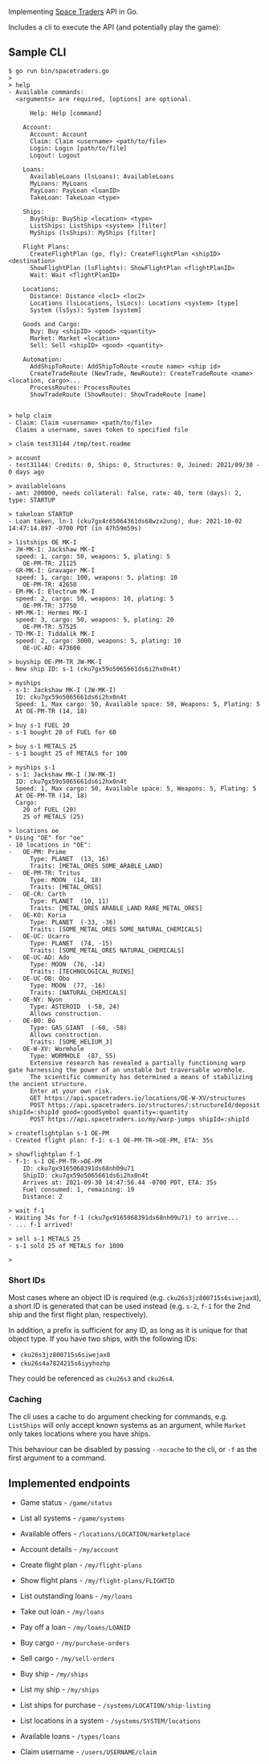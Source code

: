 Implementing [Space Traders](https://spacetraders.io) API in Go.

Includes a cli to execute the API (and potentially play the game):

## Sample CLI

```
$ go run bin/spacetraders.go
> 
> help
- Available commands:
  <arguments> are required, [options] are optional.
  
      Help: Help [command]
  
    Account:
      Account: Account
      Claim: Claim <username> <path/to/file>
      Login: Login [path/to/file]
      Logout: Logout
  
    Loans:
      AvailableLoans (lsLoans): AvailableLoans
      MyLoans: MyLoans
      PayLoan: PayLoan <loanID>
      TakeLoan: TakeLoan <type>
  
    Ships:
      BuyShip: BuyShip <location> <type>
      ListShips: ListShips <system> [filter]
      MyShips (lsShips): MyShips [filter]
  
    Flight Plans:
      CreateFlightPlan (go, fly): CreateFlightPlan <shipID> <destination>
      ShowFlightPlan (lsFlights): ShowFlightPlan <flightPlanID>
      Wait: Wait <flightPlanID>
  
    Locations:
      Distance: Distance <loc1> <loc2>
      Locations (lsLocations, lsLocs): Locations <system> [type]
      System (lsSys): System [system]
  
    Goods and Cargo:
      Buy: Buy <shipID> <good> <quantity>
      Market: Market <location>
      Sell: Sell <shipID> <good> <quantity>
  
    Automation:
      AddShipToRoute: AddShipToRoute <route name> <ship id>
      CreateTradeRoute (NewTrade, NewRoute): CreateTradeRoute <name> <location, cargo>...
      ProcessRoutes: ProcessRoutes
      ShowTradeRoute (ShowRoute): ShowTradeRoute [name]
  

> help claim
- Claim: Claim <username> <path/to/file>
  Claims a username, saves token to specified file

> claim test31144 /tmp/test.readme

> account
- test31144: Credits: 0, Ships: 0, Structures: 0, Joined: 2021/09/30 - 0 days ago

> availableloans
- amt: 200000, needs collateral: false, rate: 40, term (days): 2, type: STARTUP

> takeloan STARTUP
- Loan taken, ln-1 (cku7gx4r65064361ds68wzx2ung), due: 2021-10-02 14:47:14.897 -0700 PDT (in 47h59m59s)

> listships OE MK-I
- JW-MK-I: Jackshaw MK-I
  speed: 1, cargo: 50, weapons: 5, plating: 5
    OE-PM-TR: 21125
- GR-MK-I: Gravager MK-I
  speed: 1, cargo: 100, weapons: 5, plating: 10
    OE-PM-TR: 42650
- EM-MK-I: Electrum MK-I
  speed: 2, cargo: 50, weapons: 10, plating: 5
    OE-PM-TR: 37750
- HM-MK-I: Hermes MK-I
  speed: 3, cargo: 50, weapons: 5, plating: 20
    OE-PM-TR: 57525
- TD-MK-I: Tiddalik MK-I
  speed: 2, cargo: 3000, weapons: 5, plating: 10
    OE-UC-AD: 473600

> buyship OE-PM-TR JW-MK-I
- New ship ID: s-1 (cku7gx59o5065661ds6i2hx0n4t)

> myships
- s-1: Jackshaw MK-I (JW-MK-I)
  ID: cku7gx59o5065661ds6i2hx0n4t
  Speed: 1, Max cargo: 50, Available space: 50, Weapons: 5, Plating: 5
  At OE-PM-TR (14, 18)

> buy s-1 FUEL 20
- s-1 bought 20 of FUEL for 60

> buy s-1 METALS 25
- s-1 bought 25 of METALS for 100

> myships s-1
- s-1: Jackshaw MK-I (JW-MK-I)
  ID: cku7gx59o5065661ds6i2hx0n4t
  Speed: 1, Max cargo: 50, Available space: 5, Weapons: 5, Plating: 5
  At OE-PM-TR (14, 18)
  Cargo:
    20 of FUEL (20)
    25 of METALS (25)

> locations oe
* Using "OE" for "oe"
- 10 locations in "OE":
-   OE-PM: Prime
      Type: PLANET  (13, 16)
      Traits: [METAL_ORES SOME_ARABLE_LAND]
-   OE-PM-TR: Tritus
      Type: MOON  (14, 18)
      Traits: [METAL_ORES]
-   OE-CR: Carth
      Type: PLANET  (10, 11)
      Traits: [METAL_ORES ARABLE_LAND RARE_METAL_ORES]
-   OE-KO: Koria
      Type: PLANET  (-33, -36)
      Traits: [SOME_METAL_ORES SOME_NATURAL_CHEMICALS]
-   OE-UC: Ucarro
      Type: PLANET  (74, -15)
      Traits: [SOME_METAL_ORES NATURAL_CHEMICALS]
-   OE-UC-AD: Ado
      Type: MOON  (76, -14)
      Traits: [TECHNOLOGICAL_RUINS]
-   OE-UC-OB: Obo
      Type: MOON  (77, -16)
      Traits: [NATURAL_CHEMICALS]
-   OE-NY: Nyon
      Type: ASTEROID  (-58, 24)
      Allows construction.
-   OE-BO: Bo
      Type: GAS_GIANT  (-60, -58)
      Allows construction.
      Traits: [SOME_HELIUM_3]
-   OE-W-XV: Wormhole
      Type: WORMHOLE  (87, 55)
      Extensive research has revealed a partially functioning warp gate harnessing the power of an unstable but traversable wormhole.
      The scientific community has determined a means of stabilizing the ancient structure.
      Enter at your own risk.
      GET https://api.spacetraders.io/locations/OE-W-XV/structures
      POST https://api.spacetraders.io/structures/:structureId/deposit shipId=:shipId good=:goodSymbol quantity=:quantity
      POST https://api.spacetraders.io/my/warp-jumps shipId=:shipId

> createflightplan s-1 OE-PM
- Created flight plan: f-1: s-1 OE-PM-TR->OE-PM, ETA: 35s

> showflightplan f-1
- f-1: s-1 OE-PM-TR->OE-PM
    ID: cku7gx9165068391ds68nh09u71
    ShipID: cku7gx59o5065661ds6i2hx0n4t
    Arrives at: 2021-09-30 14:47:56.44 -0700 PDT, ETA: 35s
    Fuel consumed: 1, remaining: 19
    Distance: 2

> wait f-1
- Waiting 34s for f-1 (cku7gx9165068391ds68nh09u71) to arrive...
- ... f-1 arrived!

> sell s-1 METALS 25
- s-1 sold 25 of METALS for 1000

> 
```

### Short IDs

Most cases where an object ID is required (e.g. `cku26s3jz800715s6siwejax8`), a
short ID is generated that can be used instead (e.g. `s-2`, `f-1` for the 2nd
ship and the first flight plan, respectively).

In addition, a prefix is sufficient for any ID, as long as it is unique for
that object type. If you have two ships, with the following IDs:

* `cku26s3jz800715s6siwejax8`
* `cku26s4a7824215s6iyyhozhp`

They could be referenced as `cku26s3` and `cku26s4`.

### Caching

The cli uses a cache to do argument checking for commands, e.g. `ListShips`
will only accept known systems as an argument, while `Market` only takes
locations where you have ships.

This behaviour can be disabled by passing `--nocache` to the cli, or `-f` as
the first argument to a command.

## Implemented endpoints


* Game status - `/game/status`

* List all systems - `/game/systems`

* Available offers - `/locations/LOCATION/marketplace`

* Account details - `/my/account`

* Create flight plan - `/my/flight-plans`

* Show flight plans - `/my/flight-plans/FLIGHTID`

* List outstanding loans - `/my/loans`

* Take out loan - `/my/loans`

* Pay off a loan - `/my/loans/LOANID`

* Buy cargo - `/my/purchase-orders`

* Sell cargo - `/my/sell-orders`

* Buy ship - `/my/ships`

* List my ship - `/my/ships`

* List ships for purchase - `/systems/LOCATION/ship-listing`

* List locations in a system - `/systems/SYSTEM/locations`

* Available loans - `/types/loans`

* Claim username - `/users/USERNAME/claim`

